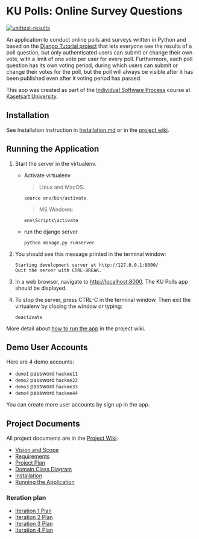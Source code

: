 # KU Polls: Online Survey Questions 
[![unittest-results](https://github.com/TeerapatTrepopsakulsin/ku-polls/actions/workflows/unittest.yml/badge.svg)](https://github.com/TeerapatTrepopsakulsin/ku-polls/actions/workflows/unittest.yml)

An application to conduct online polls and surveys written in Python and based
on the [Django Tutorial project](https://docs.djangoproject.com/en/5.1/intro/) that lets everyone see the results of a poll question, but only authenticated users can submit or change their own vote, with a limit of one vote per user for every poll. Furthermore, each poll question has its own voting period, during which users can submit or change their votes for the poll, but the poll will always be visible after it has been published even after it voting period has passed.

This app was created as part of the [Individual Software Process](
https://cpske.github.io/ISP) course at [Kasetsart University](https://www.ku.ac.th).

## Installation

See Installation instruction in [Installation.md](Installation.md) or in the [project wiki](../../wiki/Installation).

## Running the Application

1. Start the server in the virtualenv.
   - Activate virtualenv
        > Linux and MacOS:
        ```
        source env/bin/activate
        ```

        > MS Windows:
        ```
        env\Scripts\activate
        ```
   - run the django server
       ```
       python manage.py runserver
       ```

2. You should see this message printed in the terminal window:
   ```
   Starting development server at http://127.0.0.1:8000/
   Quit the server with CTRL-BREAK.
   ```

3. In a web browser, navigate to <http://localhost:8000>. The KU Polls app should be displayed.

4. To stop the server, press CTRL-C in the terminal window. 
   Then exit the virtualenv by closing the window or typing:
   ```
   deactivate
   ```

More detail about [how to run the app](../../wiki/Running-the-Application) in the project wiki.

## Demo User Accounts

Here are 4 demo accounts:

* `demo1` password `hackme11`
* `demo2` password `hackme22`
* `demo3` password `hackme33`
* `demo4` password `hackme44`

You can create more user accounts by sign up in the app.

## Project Documents

All project documents are in the [Project Wiki](../../wiki/Home).

- [Vision and Scope](../../wiki/Vision-and-Scope)
- [Requirements](../../wiki/Requirements)
- [Project Plan](../../wiki/Project%20Plan)
- [Domain Class Diagram](../../wiki/Domain%20Class%20Diagram)
- [Installation](../../wiki/Installation)
- [Running the Application](../../wiki/Running-the-Application)

### Iteration plan
- [Iteration 1 Plan](../../wiki/Iteration-1-Plan)
- [Iteration 2 Plan](../../wiki/Iteration-2-Plan)
- [Iteration 3 Plan](../../wiki/Iteration-3-Plan)
- [Iteration 4 Plan](../../wiki/Iteration-4-Plan)
